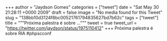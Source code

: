 
+++
author = "Jaydson Gomes"
categories = ["tweet"]
date = "Sat May 30 21:28:11 +0000 2009"
draft = false
image = "No media found for this Tweet"
slug = "138bb10d3124f8bc00521761794835627bd7b62c"
tags = ["tweet"]
title = """Próxima palestra é sobre ..."""
tweet = true
tweet_url = "https://twitter.com/jaydson/status/1975110412"
+++
Próxima palestra é sobre RIA #phpscconf
